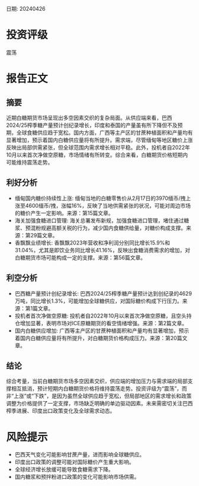 
日期: 20240426

# 投资评级

震荡

# 报告正文

## 摘要

近期白糖期货市场呈现出多空因素交织的复杂局面。从供应端来看，巴西2024/25榨季糖产量预计创纪录增长，印度和泰国的产量虽有所下降但不及预期，全球食糖供应趋于宽松。国内方面，广西等主产区的甘蔗种植面积和产量均有显著增加，预示着国内白糖供应量将有所提升。需求端，尽管缅甸等地区糖价上涨反映出局部供需紧张，但全球范围内需求增长相对平稳。此外，投机者自2022年10月以来首次净做空原糖，市场情绪有所转变。综合来看，白糖期货价格短期内可能维持震荡走势。

## 利好分析

* 缅甸国内糖价持续性上涨: 缅甸当地的白糖零售价从2月17日的3970缅币/拽上涨至4600缅币/拽，涨幅16%，反映了当地供需紧张的状况，可能对周边市场的糖价产生一定影响。来源：第15篇文章。
* 海关加强食糖进口管理: 海关总署发布新规，加强食糖进口管理，堵住通过糖浆、预混粉规避高额关税的行为，减少国内食糖供给量，对糖价构成支撑。来源：第29篇文章。
* 香飘飘业绩增长: 香飘飘2023年营收和净利润分别同比增长15.9%和31.04%，尤其是即饮业务同比增长41.16%，反映出食糖消费需求的增加，对白糖期货市场可能构成一定的支撑。来源：第56篇文章。

## 利空分析

* 巴西糖产量预计创纪录增长: 巴西2024/25榨季糖产量预计达到创纪录的4629万吨，同比增长1.3%，可能增加全球糖供应，对国际糖价构成下行压力。来源：第1篇文章。
* 投机者首次净做空原糖: 投机者自2022年10月以来首次净做空原糖，且空头持仓增加显著，表明市场对ICE原糖期货的看空情绪增强。来源：第2篇文章。
* 国内白糖供应增加: 广西等主产区的甘蔗种植面积和产量均有显著增加，预示着国内白糖供应量将有所提升，对白糖期货价格构成压力。来源：第20篇文章。

## 结论

综合考量，当前白糖期货市场多空因素交织，供应端的增加压力与需求端的局部支撑相互抵消，预计短期内白糖期货价格将维持震荡走势。投资评级为“震荡”，而非“上涨”或“下跌”，是因为虽然全球供应趋于宽松，但局部地区的需求增长和政策调整为价格提供了一定支撑，市场缺乏明确的单边驱动因素。未来需密切关注巴西榨季进展、印度出口政策变化及全球需求动态。

# 风险提示

* 巴西天气变化可能影响甘蔗产量，进而影响全球糖供应。
* 印度出口政策的调整可能对国际糖价产生重大影响。
* 全球经济增长放缓可能导致食糖需求下降。
* 国内糖浆和预拌粉进口政策的变化可能影响市场供需。
